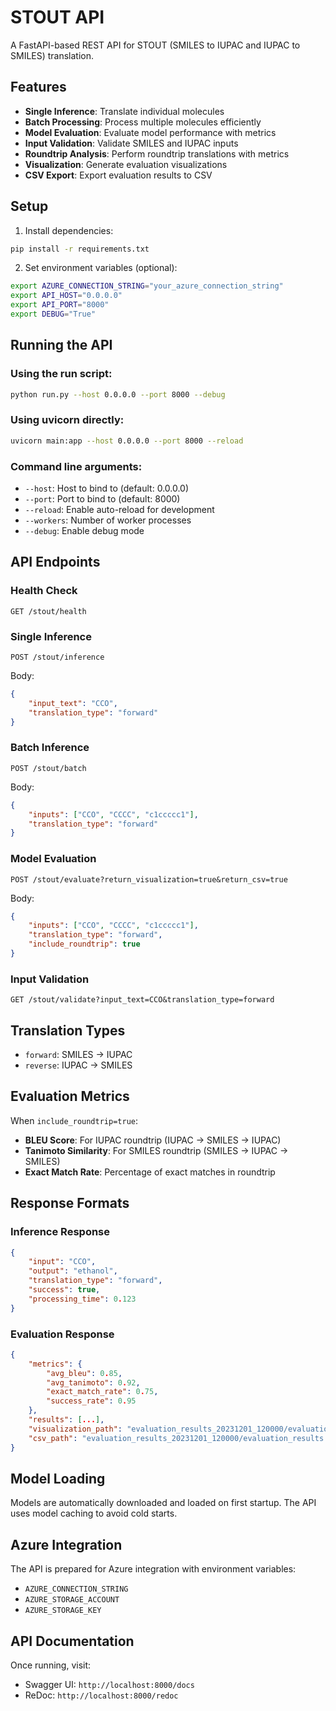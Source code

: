 # STOUT API

A FastAPI-based REST API for STOUT (SMILES to IUPAC and IUPAC to SMILES) translation.

## Features

- **Single Inference**: Translate individual molecules
- **Batch Processing**: Process multiple molecules efficiently
- **Model Evaluation**: Evaluate model performance with metrics
- **Input Validation**: Validate SMILES and IUPAC inputs
- **Roundtrip Analysis**: Perform roundtrip translations with metrics
- **Visualization**: Generate evaluation visualizations
- **CSV Export**: Export evaluation results to CSV

## Setup

1. Install dependencies:
```bash
pip install -r requirements.txt
```

2. Set environment variables (optional):
```bash
export AZURE_CONNECTION_STRING="your_azure_connection_string"
export API_HOST="0.0.0.0"
export API_PORT="8000"
export DEBUG="True"
```

## Running the API

### Using the run script:
```bash
python run.py --host 0.0.0.0 --port 8000 --debug
```

### Using uvicorn directly:
```bash
uvicorn main:app --host 0.0.0.0 --port 8000 --reload
```

### Command line arguments:
- `--host`: Host to bind to (default: 0.0.0.0)
- `--port`: Port to bind to (default: 8000)
- `--reload`: Enable auto-reload for development
- `--workers`: Number of worker processes
- `--debug`: Enable debug mode

## API Endpoints

### Health Check
```
GET /stout/health
```

### Single Inference
```
POST /stout/inference
```
Body:
```json
{
    "input_text": "CCO",
    "translation_type": "forward"
}
```

### Batch Inference
```
POST /stout/batch
```
Body:
```json
{
    "inputs": ["CCO", "CCCC", "c1ccccc1"],
    "translation_type": "forward"
}
```

### Model Evaluation
```
POST /stout/evaluate?return_visualization=true&return_csv=true
```
Body:
```json
{
    "inputs": ["CCO", "CCCC", "c1ccccc1"],
    "translation_type": "forward",
    "include_roundtrip": true
}
```

### Input Validation
```
GET /stout/validate?input_text=CCO&translation_type=forward
```

## Translation Types

- `forward`: SMILES → IUPAC
- `reverse`: IUPAC → SMILES

## Evaluation Metrics

When `include_roundtrip=true`:
- **BLEU Score**: For IUPAC roundtrip (IUPAC → SMILES → IUPAC)
- **Tanimoto Similarity**: For SMILES roundtrip (SMILES → IUPAC → SMILES)
- **Exact Match Rate**: Percentage of exact matches in roundtrip

## Response Formats

### Inference Response
```json
{
    "input": "CCO",
    "output": "ethanol",
    "translation_type": "forward",
    "success": true,
    "processing_time": 0.123
}
```

### Evaluation Response
```json
{
    "metrics": {
        "avg_bleu": 0.85,
        "avg_tanimoto": 0.92,
        "exact_match_rate": 0.75,
        "success_rate": 0.95
    },
    "results": [...],
    "visualization_path": "evaluation_results_20231201_120000/evaluation_visualization.png",
    "csv_path": "evaluation_results_20231201_120000/evaluation_results.csv"
}
```

## Model Loading

Models are automatically downloaded and loaded on first startup. The API uses model caching to avoid cold starts.

## Azure Integration

The API is prepared for Azure integration with environment variables:
- `AZURE_CONNECTION_STRING`
- `AZURE_STORAGE_ACCOUNT`
- `AZURE_STORAGE_KEY`

## API Documentation

Once running, visit:
- Swagger UI: `http://localhost:8000/docs`
- ReDoc: `http://localhost:8000/redoc` 